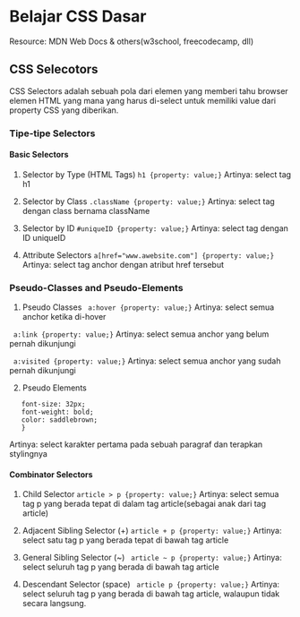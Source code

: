 # Belajar CSS Dasar
Resource: MDN Web Docs & others(w3school, freecodecamp, dll)

## CSS Selecotors
CSS Selectors adalah sebuah pola dari elemen yang memberi tahu browser elemen HTML yang mana yang harus di-select untuk memiliki value dari property CSS yang diberikan.

### Tipe-tipe Selectors
#### Basic Selectors
1. Selector by Type (HTML Tags)
``` h1 {property: value;} ```
Artinya: select tag h1

2. Selector by Class
``` .className {property: value;} ```
Artinya: select tag dengan class bernama className

3. Selector by ID
``` #uniqueID {property: value;} ```
Artinya: select tag dengan ID uniqueID

4. Attribute Selectors
``` a[href="www.awebsite.com"] {property: value;} ```
Artinya: select tag anchor dengan atribut href tersebut

### Pseudo-Classes and Pseudo-Elements
1. Pseudo Classes
``` a:hover {property: value;}```
Artinya: select semua anchor ketika di-hover

``` a:link {property: value;}```
Artinya: select semua anchor yang belum pernah dikunjungi

``` a:visited {property: value;}```
Artinya: select semua anchor yang sudah pernah dikunjungi

2. Pseudo Elements
```p::first-letter {
   font-size: 32px;
   font-weight: bold;
   color: saddlebrown;
   }
```
Artinya: select karakter pertama pada sebuah paragraf dan terapkan stylingnya

#### Combinator Selectors
1. Child Selector
``` article > p {property: value;} ``` 
Artinya: select semua tag p yang berada tepat di dalam tag article(sebagai anak dari tag article)

2. Adjacent Sibling Selector (+)
``` article + p {property: value;} ``` 
Artinya: select satu tag p yang berada tepat di bawah tag article

3. General Sibling Selector (~)
``` article ~ p {property: value;}```
Artinya: select seluruh tag p yang berada di bawah tag article

4. Descendant Selector (space)
``` article p {property: value;}```
Artinya: select seluruh tag p yang berada di bawah tag article, walaupun tidak secara langsung.
